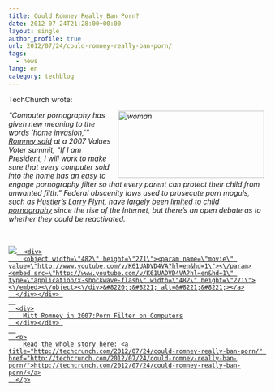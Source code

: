 ```yaml
---
title: Could Romney Really Ban Porn?
date: 2012-07-24T21:28:00+00:00
layout: single
author_profile: true
url: 2012/07/24/could-romney-really-ban-porn/
tags:
  - news
lang: en
category: techblog
---
```

TechChurch wrote:

_<a href="http://lh5.ggpht.com/-JP-YGltabMQ/UA8MQZ3M8xI/AAAAAAAAGk0/d9bfESuFX8c/s1600-h/woman.jpg" target="_blank"><img title="woman" border="0" alt="woman" align="right" src="http://lh5.ggpht.com/-vIZCkIH0s7I/UA8MSDZ1JWI/AAAAAAAAGk8/8eTG6BtWjvk/woman_thumb.jpg?imgmax=800" width="288" height="132" /></a>“Computer pornography has given new meaning to the words ‘home invasion,’”_ [_Romney said_](http://www.gwu.edu/~action/2008/gop1007/romney102007sp.html) _at a 2007 Values Voter summit, “If I am President, I will work to make sure that every computer sold into the home has an easy to engage pornography filter so that every parent can protect their child from unwanted filth.” Federal obscenity laws used to prosecute porn moguls, such as_ [_Hustler’s Larry Flynt_](http://www.nytimes.com/1999/05/13/us/flynt-pleads-guilty-in-ohio-obscenity-case.html)_, have largely_ [_been limited to child pornography_](http://www.slate.com/articles/news_and_politics/jurisprudence/features/2007/american_lawbreaking/how_laws_die.html) _since the rise of the Internet, but there’s an open debate as to whether they could be reactivated._

 

<div>
  <div>
    <div>
      <a href="http://www.youtube.com/watch?v=K61UADVD4VA" target="_new"><img src="http://lh3.ggpht.com/-2ikKkQgf5Bk/UA8MVJ5PRSI/AAAAAAAAGlE/qHowtm-eo2M/videobe0b4098969b%25255B9%25255D.jpg?imgmax=800" galleryimg="no" onload="var downlevelDiv = document.getElementById('6bf00105-3a45-4710-98a2-611f6c2a034e'); downlevelDiv.innerHTML = " 
      
      <div>
        <object width=\"482\" height=\"271\"><param name=\"movie\" value=\"http://www.youtube.com/v/K61UADVD4VA?hl=en&hd=1\"><\/param><embed src=\"http://www.youtube.com/v/K61UADVD4VA?hl=en&hd=1\" type=\"application/x-shockwave-flash\" width=\"482\" height=\"271\"><\/embed><\/object><\/div>&#8220;;&#8221; alt=&#8221;&#8221;></a>
      </div></div> 
      
      <div>
        Mitt Romney in 2007:Porn Filter on Computers
      </div></div> 
      
      <p>
        Read the whole story here: <a title="http://techcrunch.com/2012/07/24/could-romney-really-ban-porn/" href="http://techcrunch.com/2012/07/24/could-romney-really-ban-porn/">http://techcrunch.com/2012/07/24/could-romney-really-ban-porn/</a>
      </p>